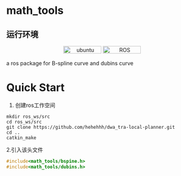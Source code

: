 # math_tools
## 运行环境
<p align="center">
    <img width="100px" height="20px" src="https://img.shields.io/badge/Ubuntu-20.04-orange?logo=Ubuntu&Ubuntu-20.04"
        alt="ubuntu" />
    <img width="100px" height="20px" src="https://img.shields.io/badge/ROS-noetic-blue?logo=ROS&ROS=noetic" alt="ROS" />
</p>

a ros package for B-spline curve and dubins curve
# Quick Start

1. 创建ros工作空间
```shell
mkdir ros_ws/src
cd ros_ws/src
git clone https://github.com/hehehhh/dwa_tra-local-planner.git
cd ..
catkin_make
```
2.引入该头文件
```cpp
#include<math_tools/bspine.h>
#include<math_tools/dubins.h>
```
